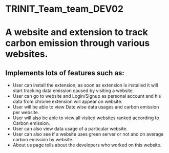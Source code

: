 # TRINIT_Team_team_DEV02

# A website and extension to track carbon emission through various websites.
## Implements lots of features such as:
- User can install the extension, as soon as extension is installed it will start tracking data emission caused by visiting a website.
- User can go to website and Login/Signup as personal account and his data from chrome extension will appear on website.
- User will be able to view Date wise data usages and carbon emission per website.
- User will also be able to view all visited websites ranked according to Carbon emission.
- User can also view data usage of a particular website.
- User can also see if a website uses green server or not and on average carbon emission by website.
- About us page tells about the developers who worked on this website.
